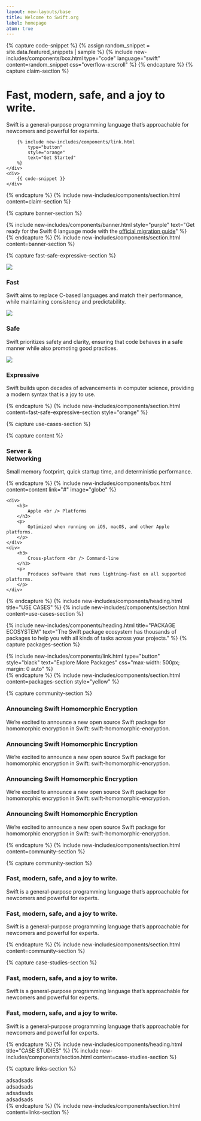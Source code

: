 ```yaml
---
layout: new-layouts/base
title: Welcome to Swift.org
label: homepage
atom: true
---
```


{% capture code-snippet %}
    {% assign random_snippet = site.data.featured_snippets | sample %}
    {% include new-includes/components/box.html
        type="code"
        language="swift"
        content=random_snippet
        css="overflow-x:scroll"
    %}
{% endcapture %}
{% capture claim-section %}
<div class="grid-2-cols">
    <div class="claim">
        <h1>
            Fast, modern, safe, and a joy to write.
        </h1>
        <p class="text">
            Swift is a general-purpose programming language that’s approachable for newcomers and powerful for experts.
        </p>

        {% include new-includes/components/link.html
            type="button"
            style="orange"
            text="Get Started"
        %}
    </div>
    <div>
        {{ code-snippet }}
    </div>
</div>
{% endcapture %}
{% include new-includes/components/section.html
    content=claim-section
%}

{% capture banner-section %}
<div class="grid-1-col">
    {% include new-includes/components/banner.html
        style="purple"
        text="Get ready for the Swift 6 language mode with the <a href=\"#\">official migration guide</a>"
    %}
</div>
{% endcapture %}
{% include new-includes/components/section.html
    content=banner-section
%}

{% capture fast-safe-expressive-section %}
<div class="grid-3-cols">
    <div>
        <img src="/assets/images/new-images/icon-fast.png" />
        <h3>
            Fast
        </h3>
        <p>
            Swift aims to replace C-based languages and match their performance, while maintaining consistency and predictability.
        </p>
    </div>
    <div>
        <img src="/assets/images/new-images/icon-safe.png" />
        <h3>
            Safe
        </h3>
        <p>
            Swift prioritizes safety and clarity, ensuring that code behaves in a safe manner while also promoting good practices.
        </p>
    </div>
    <div>
        <img src="/assets/images/new-images/icon-expressive.png" />
        <h3>
            Expressive
        </h3>
        <p>
            Swift builds upon decades of advancements in computer science, providing a modern syntax that is a joy to use.
        </p>
    </div>
</div>
{% endcapture %}
{% include new-includes/components/section.html
    content=fast-safe-expressive-section
    style="orange"
%}

{% capture use-cases-section %}
<div class="grid-3-cols">
    {% capture content %}
<div>
    <h3>Server & <br /> Networking</h3>
    <p>
        Small memory footprint, quick startup time, and deterministic performance.
    </p>
</div>
    {% endcapture %}
    {% include new-includes/components/box.html
        content=content
        link="#"
        image="globe"
    %}

    <div>
        <h3>
            Apple <br /> Platforms
        </h3>
        <p>
            Optimized when running on iOS, macOS, and other Apple platforms.
        </p>
    </div>
    <div>
        <h3>
            Cross-platform <br /> Command-line
        </h3>
        <p>
            Produces software that runs lightning-fast on all supported platforms.
        </p>
    </div>
</div>
{% endcapture %}
{% include new-includes/components/heading.html
    title="USE CASES"
%}
{% include new-includes/components/section.html
    content=use-cases-section
%}

{% include new-includes/components/heading.html
    title="PACKAGE ECOSYSTEM"
    text="The Swift package ecosystem has thousands of packages to help you with all kinds of tasks across your projects."
%}
{% capture packages-section %}
<div class="grid-1-col">
    {% include new-includes/components/link.html
        type="button"
        style="black"
        text="Explore More Packages"
        css="max-width: 500px; margin: 0 auto"
    %}
</div>
{% endcapture %}
{% include new-includes/components/section.html
    content=packages-section
    style="yellow"
%}

{% capture community-section %}
<div class="grid-2-cols">
    <div>
        <div>
            <h3>
                Announcing Swift Homomorphic Encryption
            </h3>
            <p>
                We’re excited to announce a new open source Swift package for homomorphic encryption in Swift: swift-homomorphic-encryption.
            </p>
        </div>
        <div>
            <h3>
                Announcing Swift Homomorphic Encryption
            </h3>
            <p>
                We’re excited to announce a new open source Swift package for homomorphic encryption in Swift: swift-homomorphic-encryption.
            </p>
        </div>
    </div>
    <div>
        <div>
            <h3>
                Announcing Swift Homomorphic Encryption
            </h3>
            <p>
                We’re excited to announce a new open source Swift package for homomorphic encryption in Swift: swift-homomorphic-encryption.
            </p>
        </div>
        <div>
            <h3>
                Announcing Swift Homomorphic Encryption
            </h3>
            <p>
                We’re excited to announce a new open source Swift package for homomorphic encryption in Swift: swift-homomorphic-encryption.
            </p>
        </div>
    </div>
</div>
{% endcapture %}
{% include new-includes/components/section.html
    content=community-section
%}

{% capture community-section %}
<div class="grid-2-cols">
    <div>
        <h3>
            Fast, modern, safe, and a joy to write.
        </h3>
        <p>
            Swift is a general-purpose programming language that’s approachable for newcomers and powerful for experts.
        </p>
    </div>
    <div>
        <h3>
            Fast, modern, safe, and a joy to write.
        </h3>
        <p>
            Swift is a general-purpose programming language that’s approachable for newcomers and powerful for experts.
        </p>
    </div>
</div>
{% endcapture %}
{% include new-includes/components/section.html
    content=community-section
%}

{% capture case-studies-section %}
<div class="grid-2-cols">
    <div>
        <h3>
            Fast, modern, safe, and a joy to write.
        </h3>
        <p>
            Swift is a general-purpose programming language that’s approachable for newcomers and powerful for experts.
        </p>
    </div>
    <div>
        <h3>
            Fast, modern, safe, and a joy to write.
        </h3>
        <p>
            Swift is a general-purpose programming language that’s approachable for newcomers and powerful for experts.
        </p>
    </div>
</div>
{% endcapture %}
{% include new-includes/components/heading.html
    title="CASE STUDIES"
%}
{% include new-includes/components/section.html
    content=case-studies-section
%}

{% capture links-section %}
<div class="grid-4-cols">
    <div>
        adsadsads
    </div>
    <div>
        adsadsads
    </div>
    <div>
        adsadsads
    </div>
    <div>
        adsadsads
    </div>
</div>
{% endcapture %}
{% include new-includes/components/section.html
    content=links-section
%}
